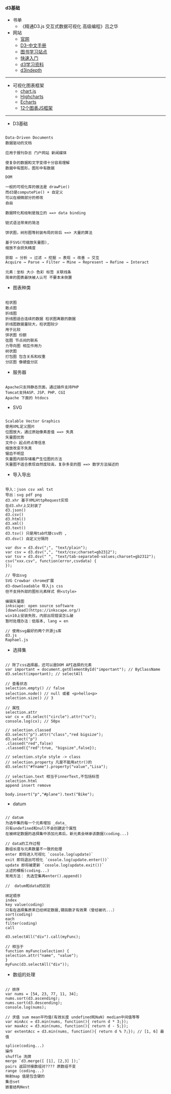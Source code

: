 #### **d3基础**
* 书单
	* 《精通D3.js 交互式数据可视化 高级编程》吕之华
* 网站
	+  [官网](https://d3js.org/)
	+  [D3-中文手册](https://github.com/d3/d3/wiki/API--%E4%B8%AD%E6%96%87%E6%89%8B%E5%86%8C?from=groupmessage&isappinstalled=0)
	+  [图书学习站点](http://d3.decembercafe.org/)
	+  [快速入门](http://www.dashingd3js.com/table-of-contents)
	+  [d3学习资料](http://www.ourd3js.com/wordpress/865/#more-865)
    *  [d3indepth](http://d3indepth.com/)
    
* * * * *
* 可视化图表框架
  +  [chart.js](http://www.bootcss.com/p/chart.js/docs/)
  +  [Highcharts](http://www.hcharts.cn/docs/start-introduction)
  +  [Echarts](http://echarts.baidu.com/echarts2/doc/start.html)
  * [12个图表JS框架](http://www.cnblogs.com/lhb25/p/best-javascript-charting-libraries.html)
  
* * * * *
* D3基础
```

Data-Driven Documents 
数据驱动的文档

应用于报刊杂志 门户网站 新闻媒体

使复杂的数据和文字变得十分容易理解
数据中有图形，图形中有数据

DOM

一般的可视化库的做法是 drawPie()
而d3是computePie() + 自定义
可以在细微部分的修改 
自由

数据转化和绘制是独立的 ==> data binding

链式语法带来的简洁

饼状图，树形图等封装布局的背后 ==> 大量的算法

基于SVG(可缩放矢量图),
缩放不会损失精度

获取 → 分析 → 过滤 → 挖掘 → 表现 → 改善 → 交互
Acquire → Parse → Filter → Mine → Represent → Refine → Interact

元素：坐标 大小 色彩 标签 关联线条
简单的图表最快被人认可 不要本末倒置
```


* 图表种类
```

柱状图
散点图
折线图
折线图适合连续的数据 柱状图离散的数据
折线图数据量较大，柱状图较少
用于比较
饼状图 份额
弦图 节点间的联系
力导向图 相互作用力
树状图
打包图 包含关系和权重
分区图 像硬盘分区
```


* 服务器
```

Apache只支持静态页面，通过插件支持PHP
Tomcat支持ASP、JSP、PHP、CGI
Apache 下面的 htdocs
```


* SVG
```

Scalable Vector Graphics
使用XML定义图片
位图放大，通过原始像素差值 ==> 失真
矢量图优势
文件小 起点终点等信息
缩放改变不失真
锯齿不明显
矢量图内部存储着产生位图的方法
矢量图不适合表现自然度较高，复杂多变的图 ==> 数学方法描述的
```


* 导入导出
```

导入：json csv xml txt
导出：svg pdf png
d3.xhr 基于XMLHttpRequest实现
在d3.xhr上又封装了
d3.json()
d3.csv()
d3.html()
d3.xml()
d3.text()
d3.tsv() 只是用tab代替csv的 ,
d3.dsv() 自定义分隔符

var dsv = d3.dsv(";", "text/plain");
var csv = d3.dsv(",", "text/csv;charset=gb2312");
var tsv = d3.dsv(" ", "text/tab-separated-values;charset=gb2312");
csv("xxx.csv", function(error,csvdata) {
});

// 导出svg
SVG Crowbar chrome扩展
d3-downloadable 导入js css
但不支持外部的图形元素样式 例<style>

编辑矢量图
inkscape: open source software
[download](https://inkscape.org/)
win10上安装失败，内部出现错误怎么破
暂时处理办法：低版本, lang = en

// 使用svg最好的两个开源js库
d3.js
Raphael.js
```


* 选择集
```

// 除了css选择器，还可以是DOM API选择的元素
var important = document.getElementById("important"); // ByClassName
d3.select(important); // selectAll

// 查看状态
selection.empty() // false
selection.node() // null 或者 <p>hello<p>
selection.size() // 3

// 属性
selection.attr
var cx = d3.select("circle").attr("cx");
console.log(cx); // 50px

// selection.classed
d3.select("p").attr("class","red bigsize");
d3.select("p")
.classed("red",false)
.classed({"red":true, "bigsize",false});

// selection.style style -> class
// selection.property 凡是不能用attr()的
d3.select("#fname").property("value","Lisa");

// selection.text 相当于innerText,不包括标签
selection.html
append insert remove

body.insert("p","#plane").text("Bike");
```

* datum
```

// datum
为选中集的每一个元素增加 _data_
只有undefined和null不会创建这个属性
在被绑定数据的选择集中添加元素后，新元素会继承该数据(coding...)

// data的工作过程
数组长度与元素数量不一致的处理
enter 即将进入可视化 `cosole.log(update)`
exit 即将退出可视化 `cosole.log(update.enter())`
update 即将被更新 `cosole.log(update.exit())`
上述的模板(coding...)
常用方法： 先选空集再enter().append()

//  datum和data的区别

绑定顺序
index
key value(coding)
只有在选择集原来已经绑定数据,键函数才有效果（曾经被坑...）
sort(coding)
each
filter(coding)
call

d3.selectAll("div").call(myFunc);

// 相当于
function myFunc(selection) {
selection.attr("name", "value");
}
myFunc(d3.selectAll("div"));
```


* 数组的处理
```

// 排序
var nums = [54, 23, 77, 11, 34];
nums.sort(d3.ascending);
nums.sort(d3.descending);
console.log(nums);

// 求值 sum mean平均值(有效长度 undefined和NaN) median中间值等等
var minAcc = d3.min(nums, function(){ return d * 3;});
var maxAcc = d3.min(nums, function(){ return d - 5;});
var extentAcc = d3.min(nums, function(){ return d % 7;}); // [1, 6] 最值

splice(coding...)
操作
shuffle 洗牌
merge `d3.merge([ [1], [2,3] ]);`
pairs 返回邻接数组对???? 原数组不变
range (coding...)
映射map 值是包含键的
集合set
嵌套结构Nest
```

